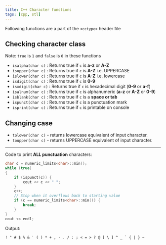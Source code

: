 ```yaml
---
title: C++ Character functions
tags: [cpp, stl]
---
```


Following functions are a part of the `<cctype>` header file

## Checking character class

Note: `true` is `1` and `false` is `0` in these functions

- `isalpha(char c)` : Returns true if `c` is **a-z** or **A-Z**
- `isupper(char c)` : Returns true if `c` is **A-Z** i.e. UPPERCASE
- `islower(char c)` : Returns true if `c` is **A-Z** i.e. lowercase
- `isdigit(char c)` : Returns true if `c` is **0-9**
- `isxdigit(char c)` : Returns true if `c` is hexadecimal digit (**0-9** or **a-f**)
- `isalnum(char c)` : Returns true if `c` is alphanumeric (**a-z** or **A-Z** or **0-9**)
- `isblank(char c)` : Returns true if `c` is a **space or tab**
- `ispunct(char c)` : Returns true if `c` is a punctuation mark
- `isprint(char c)` : Returns true if `c` is printable on console

## Changing case

- `tolower(char c)` - returns lowercase equivalent of input character.
- `toupper(char c)` - returns UPPERCASE equivalent of input character.

---

Code to print **ALL punctuation** characters:

```cpp
char c = numeric_limits<char>::min();
while (true)
{
    if (ispunct(c)) {
        cout << c << " ";
    }
    c++;
    // Stop when it overflows back to starting value
    if (c == numeric_limits<char>::min()) {
        break;
    }
}
cout << endl;
```

Output:

```txt
! " # $ % & ' ( ) * + , - . / : ; < = > ? @ [ \ ] ^ _ ` { | } ~
```
